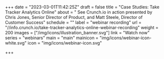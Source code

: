 +++
date = "2023-03-01T11:42:25Z"
draft = false
title = "Case Studies:  Take Tracker Analytics Online"
about = " See Crunch.io in action presented by Chris Jones, Senior Director of Product, and Matt Steele, Director of Customer Success"
schedule = ""
label = "webinar recording"
url = "//info.crunch.io/take-tracker-analytics-online-webinar-recording"
weight = 200
images = ["/img/icons/illustration_banner.svg"]
link = "Watch now"
series = "webinars"
main = "main"
mainicon = "img/icons/webinar-icon-white.svg"
icon = "img/icons/webinar-icon.svg"

+++
